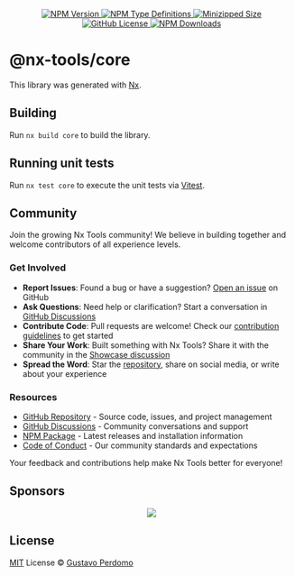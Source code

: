 <p align="center">
  <a href="https://www.npmjs.com/package/@nx-tools/core">
    <img alt="NPM Version" src="https://img.shields.io/npm/v/@nx-tools/core"/>
  </a>
  <a href="https://www.npmjs.com/package/@nx-tools/core">
    <img alt="NPM Type Definitions" src="https://img.shields.io/npm/types/@nx-tools/core"/>
  </a>
  <a href="https://bundlephobia.com/package/@nx-tools/core">
    <img alt="Minizipped Size" src="https://img.shields.io/bundlephobia/minzip/@nx-tools/core" />
  </a>
  <a href="https://github.com/gperdomor/nx-tools/blob/main/LICENSE">
    <img alt="GitHub License" src="https://img.shields.io/github/license/gperdomor/nx-tools"/>
  </a>
  <a href="https://www.npmjs.com/package/@nx-tools/core">
    <img alt="NPM Downloads" src="https://img.shields.io/npm/dm/@nx-tools/core"/>
  </a>
</p>

# @nx-tools/core

This library was generated with [Nx](https://nx.dev).

## Building

Run `nx build core` to build the library.

## Running unit tests

Run `nx test core` to execute the unit tests via [Vitest](https://vitest.dev/).

## Community

Join the growing Nx Tools community! We believe in building together and welcome contributors of all experience levels.

### Get Involved

- **Report Issues**: Found a bug or have a suggestion? [Open an issue](https://github.com/gperdomor/nx-tools/issues/new/choose) on GitHub
- **Ask Questions**: Need help or clarification? Start a conversation in [GitHub Discussions](https://github.com/gperdomor/nx-tools/discussions)
- **Contribute Code**: Pull requests are welcome! Check our [contribution guidelines](https://github.com/gperdomor/nx-tools/blob/main/CONTRIBUTING.md) to get started
- **Share Your Work**: Built something with Nx Tools? Share it with the community in the [Showcase discussion](https://github.com/gperdomor/nx-tools/discussions/categories/show-and-tell)
- **Spread the Word**: Star the [repository](https://github.com/gperdomor/nx-tools), share on social media, or write about your experience

### Resources

- [GitHub Repository](https://github.com/gperdomor/nx-tools) - Source code, issues, and project management
- [GitHub Discussions](https://github.com/gperdomor/nx-tools/discussions) - Community conversations and support
- [NPM Package](https://www.npmjs.com/package/@nx-tools/core) - Latest releases and installation information
  <!-- - [Documentation](https://nx-tools.vercel.app) - Comprehensive guides and API reference -->
- [Code of Conduct](https://github.com/gperdomor/nx-tools/blob/main/CODE_OF_CONDUCT.md) - Our community standards and expectations

Your feedback and contributions help make Nx Tools better for everyone!

## Sponsors

<p align="center">
  <a href="https://cdn.jsdelivr.net/gh/gperdomor/static/sponsors.svg">
    <img src='https://cdn.jsdelivr.net/gh/gperdomor/static/sponsors.svg'/>
  </a>
</p>

## License

[MIT](https://github.com/gperdomor/nx-tools/blob/main/LICENSE) License © [Gustavo Perdomo](https://github.com/gperdomor)

